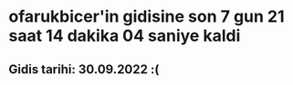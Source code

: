 # ofarukbicer'in gidisine son 7 gun 21 saat 14 dakika 04 saniye kaldi

## Gidis tarihi: 30.09.2022 :(